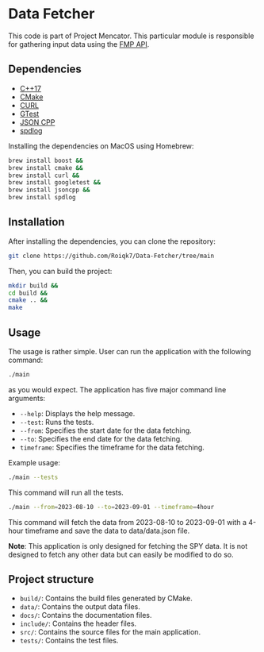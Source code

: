 # Data Fetcher

This code is part of Project Mencator. This particular module is responsible for gathering input data using the [FMP API](https://site.financialmodelingprep.com).

## Dependencies

* [C++17](https://en.cppreference.com/w/cpp/17)
* [CMake](https://cmake.org/)
* [CURL](https://curl.se/)
* [GTest](https://github.com/google/googletest)
* [JSON CPP](https://github.com/open-source-parsers/jsoncpp)
* [spdlog](https://github.com/gabime/spdlog)

Installing the dependencies on MacOS using Homebrew:

```bash
brew install boost &&
brew install cmake &&
brew install curl &&
brew install googletest &&
brew install jsoncpp &&
brew install spdlog
```

## Installation

After installing the dependencies, you can clone the repository:

```bash
git clone https://github.com/Roiqk7/Data-Fetcher/tree/main
```

Then, you can build the project:

```bash
mkdir build &&
cd build &&
cmake .. &&
make
```

## Usage

The usage is rather simple. User can run the application with the following command:

```bash
./main
```

as you would expect. The application has five major command line arguments:
* `--help`: Displays the help message.
* `--test`: Runs the tests.
* `--from`: Specifies the start date for the data fetching.
* `--to`: Specifies the end date for the data fetching.
* `timeframe`: Specifies the timeframe for the data fetching.

Example usage:

```bash
./main --tests
```

This command will run all the tests.

```bash
./main --from=2023-08-10 --to=2023-09-01 --timeframe=4hour
```

This command will fetch the data from 2023-08-10 to 2023-09-01 with a 4-hour timeframe and save the data to data/data.json file.

**Note**: This application is only designed for fetching the SPY data. It is not designed to fetch any other data but can easily be modified to do so.

## Project structure

* `build/`: Contains the build files generated by CMake.
* `data/`: Contains the output data files.
* `docs/`: Contains the documentation files.
* `include/`: Contains the header files.
* `src/`: Contains the source files for the main application.
* `tests/`: Contains the test files.